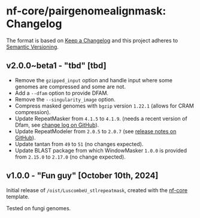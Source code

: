 # nf-core/pairgenomealignmask: Changelog

The format is based on [Keep a Changelog](https://keepachangelog.com/en/1.0.0/)
and this project adheres to [Semantic Versioning](https://semver.org/spec/v2.0.0.html).

## v2.0.0~beta1 - "tbd" [tbd]

 - Remove the `gzipped_input` option and handle input where some genomes are compressed and some are not.
 - Add a `--dfam` option to provide DFAM.
 - Remove the `--singularity_image` option.
 - Compress masked genomes with `bgzip` version `1.22.1` (allows for CRAM compression).
 - Update RepeatMasker from `4.1.5` to `4.1.9`. (needs a recent version of Dfam, see [change log on GitHub](https://github.com/Dfam-consortium/RepeatMasker/blob/master/CHANGELOG.md)).
 - Update RepeatModeler from `2.0.5` to `2.0.7` (see [release notes on GitHub](https://github.com/Dfam-consortium/RepeatModeler/blob/master/RELEASE-NOTES)).
 - Update tantan from `49` to `51` (no changes expected).
 - Update BLAST package from which WindowMasker `1.0.0` is provided from `2.15.0` to `2.17.0` (no change expected).

## v1.0.0 - "Fun guy" [October 10th, 2024]

Initial release of `/oist/LuscombeU_stlrepeatmask`, created with the [nf-core](https://nf-co.re/) template.

Tested on fungi genomes.
